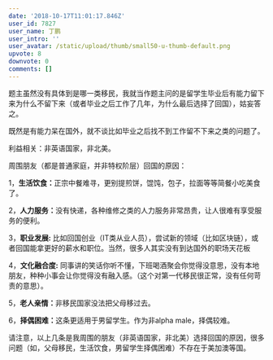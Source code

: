 ```yaml
---
date: '2018-10-17T11:01:17.846Z'
user_id: 7827
user_name: 丁鹏
user_intro: ''
user_avatar: /static/upload/thumb/small50-u-thumb-default.png
upvote: 8
downvote: 0
comments: []
---
```


<div><p>题主虽然没有具体到是哪一类移民，我就当作题主问的是留学生毕业后有能力留下来为什么不留下来（或者毕业之后工作了几年，为什么最后选择了回国），姑妄答之。</p><p>既然是有能力呆在国外，就不谈比如毕业之后找不到工作留不下来之类的问题了。<br></p><p>利益相关：非英语国家，非北美。</p><p>周围朋友（都是普通家庭，并非特权阶层）回国的原因：</p><p>1，<b>生活饮食：</b>正宗中餐难寻，更别提煎饼，馄饨，包子，拉面等等简餐小吃美食了。</p><p>2，<b>人力服务：</b>没有快递，各种维修之类的人力服务非常昂贵，让人很难有享受服务的便利。</p><p>3，<b>职业发展:</b> 比如回国创业（IT类从业人员），尝试新的领域（比如区块链），或者回国能拿更好的薪水和职位。当然，很多人其实没有到达国外的职场天花板</p><p>4，<b>文化融合度:</b>&nbsp;同事讲的笑话你听不懂，下班喝酒聚会你觉得没意思，没有本地朋友，种种小事会让你觉得没有融入感。（这个对第一代移民很正常，没有任何苛责的意思）。</p><p>5，<b>老人亲情：</b>非移民国家没法把父母移过去。</p><p>6，<b>择偶困难：</b>这条更适用于男留学生。作为非alpha male，择偶较难。</p><p>请注意，以上几条是我周围的朋友（非英语国家，非北美）选择回国的原因，很多问题（如，父母移民，生活饮食，男留学生择偶困难）不存在于美加澳等国。</p></div>
